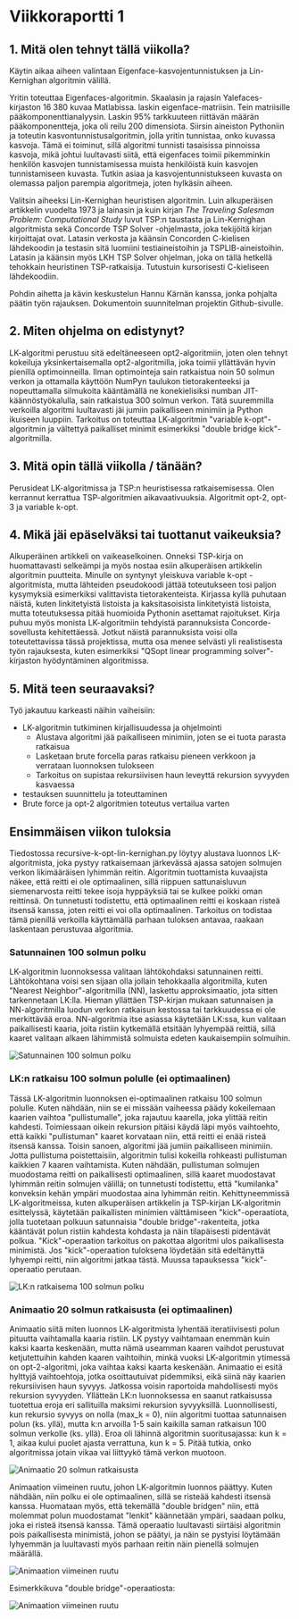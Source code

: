 # Viikkoraportti 1

## 1. Mitä olen tehnyt tällä viikolla?

Käytin aikaa aiheen valintaan Eigenface-kasvojentunnistuksen ja Lin-Kernighan algoritmin välillä.

Yritin toteuttaa Eigenfaces-algoritmin. Skaalasin ja rajasin Yalefaces-kirjaston 16 380 kuvaa Matlabissa. laskin eigenface-matriisin. Tein matriisille pääkomponenttianalyysin. Laskin 95% tarkkuuteen riittävän määrän pääkomponentteja, joka oli reilu 200 dimensiota. Siirsin aineiston Pythoniin ja toteutin kasvontunnistusalgoritmin, jolla yritin tunnistaa, onko kuvassa kasvoja. Tämä ei toiminut, sillä algoritmi tunnisti tasaisissa pinnoissa kasvoja, mikä johtui luultavasti siitä, että eigenfaces toimii pikemminkin henkilön kasvojen tunnistamisessa muista henkilöistä kuin kasvojen tunnistamiseen kuvasta. Tutkin asiaa ja kasvojentunnistukseen kuvasta on olemassa paljon parempia algoritmeja, joten hylkäsin aiheen.

Valitsin aiheeksi Lin-Kernighan heuristisen algoritmin. Luin alkuperäisen artikkelin vuodelta 1973 ja lainasin ja kuin kirjan _The Traveling Salesman Problem: Computational Study_ luvut TSP:n taustasta ja Lin-Kernighan algoritmista sekä Concorde TSP Solver -ohjelmasta, joka tekijöitä kirjan kirjoittajat ovat. Latasin verkosta ja käänsin Concorden C-kielisen lähdekoodin ja testasin sitä luomiini testiaineistoihin ja TSPLIB-aineistoihin. Latasin ja käänsin myös LKH TSP Solver ohjelman, joka on tällä hetkellä tehokkain heuristinen TSP-ratkaisija. Tutustuin kursorisesti C-kieliseen lähdekoodiin. 

Pohdin aihetta ja kävin keskustelun Hannu Kärnän kanssa, jonka pohjalta päätin työn rajauksen. Dokumentoin suunnitelman projektin Github-sivulle.    

## 2. Miten ohjelma on edistynyt?

LK-algoritmi perustuu sitä edeltäneeseen opt2-algoritmiin, joten olen tehnyt kokeiluja yksinkertaisemalla opt2-algoritmilla, joka toimii yllättävän hyvin pienillä optimoinneilla. Ilman optimointeja sain ratkaistua noin 50 solmun verkon ja ottamalla käyttöön NumPyn taulukon tietorakenteeksi ja nopeuttamalla silmukoita kääntämällä ne konekielisiksi numban JIT-käännöstyökalulla, sain ratkaistua 300 solmun verkon. Tätä suuremmilla verkoilla algoritmi luultavasti jäi jumiin paikalliseen minimiin ja Python ikuiseen luuppiin. Tarkoitus on toteuttaa LK-algoritmin "variable k-opt"-algoritmin ja vältettyä paikalliset minimit esimerkiksi "double bridge kick"-algoritmilla. 

## 3. Mitä opin tällä viikolla / tänään?

Perusideat LK-algoritmissa ja TSP:n heuristisessa ratkaisemisessa. Olen kerrannut kerrattua TSP-algoritmien aikavaativuuksia. Algoritmit opt-2, opt-3 ja variable k-opt. 

## 4. Mikä jäi epäselväksi tai tuottanut vaikeuksia? 

Alkuperäinen artikkeli on vaikeaselkoinen. Onneksi TSP-kirja on huomattavasti selkeämpi ja myös nostaa esiin alkuperäisen artikkelin algoritmin puutteita. Minulle on syntynyt yleiskuva variable k-opt -algoritmista, mutta lähteiden pseudokoodi jättää toteutukseen tosi paljon kysymyksiä esimerkiksi valittavista tietorakenteista. Kirjassa kyllä puhutaan näistä, kuten linkitetyistä listoista ja kaksitasoisista linkitetyistä listoista, mutta toteutuksessa pitää huomioida Pythonin asettamat rajoitukset. Kirja puhuu myös monista LK-algoritmiin tehdyistä parannuksista Concorde-sovellusta kehitettäessä. Jotkut näistä parannuksista voisi olla toteutettavissa tässä projektissa, mutta osa menee selvästi yli realistisesta työn rajauksesta, kuten esimerkiksi "QSopt linear programming solver"-kirjaston hyödyntäminen algoritmissa.

## 5. Mitä teen seuraavaksi?

Työ jakautuu karkeasti näihin vaiheisiin:
- LK-algoritmin tutkiminen kirjallisuudessa ja ohjelmointi
  - Alustava algoritmi jää paikalliseen minimiin, joten se ei tuota parasta ratkaisua
  - Lasketaan brute forcella paras ratkaisu pieneen verkkoon ja verrataan luonnoksen tulokseen    
  - Tarkoitus on supistaa rekursiivisen haun leveyttä rekursion syvyyden kasvaessa
- testauksen suunnittelu ja toteuttaminen
- Brute force ja opt-2 algoritmien toteutus vertailua varten

## Ensimmäisen viikon tuloksia

Tiedostossa recursive-k-opt-lin-kernighan.py löytyy alustava luonnos LK-algoritmista, joka pystyy ratkaisemaan järkevässä ajassa satojen solmujen verkon likimääräisen lyhimmän reitin. Algoritmin tuottamista kuvaajista näkee, että reitti ei ole optimaalinen, sillä riippuen sattunaisluvun siemenarvosta reitti tekee isoja hyppäyksiä tai se kulkee poikki oman reittinsä. On tunnetusti todistettu, että optimaalinen reitti ei koskaan risteä itsensä kanssa, joten reitti ei voi olla optimaalinen. Tarkoitus on todistaa tämä pienillä verkoilla käyttämällä parhaan tuloksen antavaa, raakaan laskentaan perustuvaa algoritmia. 

### Satunnainen 100 solmun polku

LK-algoritmin luonnoksessa valitaan lähtökohdaksi satunnainen reitti. Lähtökohtana voisi sen sijaan olla jollain tehokkaalla algoritmilla, kuten "Nearest Neighbor"-algoritmilla (NN), laskettu approksimaatio, jota sitten tarkennetaan LK:lla. Hieman yllättäen TSP-kirjan mukaan satunnaisen ja NN-algoritmilla luodun verkon ratkaisun kestossa tai tarkkuudessa ei ole merkittävää eroa. NN-algoritmia itse asiassa käytetään LK:ssa, kun valitaan paikallisesti kaaria, joita ristiin kytkemällä etsitään lyhyempää reittiä, sillä kaaret valitaan alkaen lähimmistä solmuista edeten kaukaisempiin solmuihin. 

![Satunnainen 100 solmun polku](/kuvat/random_tour.png)

### LK:n ratkaisu 100 solmun polulle (ei optimaalinen)

Tässä LK-algoritmin luonnoksen ei-optimaalinen ratkaisu 100 solmun polulle. Kuten nähdään, niin se ei missään vaiheessa päädy kokeilemaan kaarien vaihtoa "pullistumalle", joka rajautuu kaarella, joka ylittää reitin kahdesti. Toimiessaan oikein rekursion pitäisi käydä läpi myös vaihtoehto, että kaikki "pullistuman" kaaret korvataan niin, että reitti ei enää risteä itsensä kanssa. Toisin sanoen, algoritmi jää jumiin paikalliseen minimiin. Jotta pullistuma poistettaisiin, algoritmin tulisi kokeilla rohkeasti pullistuman kaikkien 7 kaaren vaihtamista. Kuten nähdään, pullistuman solmujen muodostama reitti on paikallisesti optimaalinen, sillä kaaret muodostavat lyhimmän reitin solmujen välillä; on tunnetusti todistettu, että "kumilanka" konveksin kehän ympäri muodostaa aina lyhimmän reitin. Kehittyneemmissä LK-algoritmeissa, kuten alkuperäisen artikkelin ja TSP-kirjan LK-algoritmin esittelyssä, käytetään paikallisten minimien välttämiseen "kick"-operaatiota, jolla tuotetaan polkuun satunnaisia "double bridge"-rakenteita, jotka kääntävät polun ristiin kahdesta kohdasta ja näin tilapäisesti pidentävät polkua. "Kick"-operaation tarkoitus on pakottaa algoritmi ulos paikallisesta minimistä. Jos "kick"-operaation tuloksena löydetään sitä edeltänyttä lyhyempi reitti, niin algoritmi jatkaa tästä. Muussa tapauksessa "kick"-operaatio perutaan. 

![LK:n ratkaisema 100 solmun polku](/kuvat/lk-k-depth-1.png)

### Animaatio 20 solmun ratkaisusta (ei optimaalinen)

Animaatio siitä miten luonnos LK-algoritmista lyhentää iteratiivisesti polun pituutta vaihtamalla kaaria ristiin. LK pystyy vaihtamaan enemmän kuin kaksi kaarta keskenään, mutta nämä useamman kaaren vaihdot perustuvat ketjutettuihin kahden kaaren vaihtoihin, minkä vuoksi LK-algoritmin ytimessä on opt-2-algoritmi, joka vaihtaa kaksi kaarta keskenään. Animaatio ei esitä hylttyjä vaihtoehtoja, jotka osoittautuivat pidemmiksi, eikä siinä näy kaarien rekursiivisen haun syvyys. Jatkossa voisin raportoida mahdollisesti myös rekursion syvyyden. Yllätteän LK:n luonnoksessa en saanut ratkaisussa tuotettua eroja eri sallituilla maksimi rekursion syvyyksillä. Luonnollisesti, kun rekursio syvyys on nolla (max_k = 0), niin algoritmi tuottaa satunnaisen polun (ks. yllä), mutta k:n arvoilla 1-5 sain kaikilla saman ratkaisun 100 solmun verkolle (ks. yllä). Eroa oli lähinnä algoritmin suoritusajassa: kun k = 1, aikaa kului puolet ajasta verrattuna, kun k = 5. Pitää tutkia, onko algoritmissa jotain vikaa vai liittyykö tämä verkon muotoon. 

![Animaatio 20 solmun ratkaisusta](/kuvat/lk_tsp.gif)

Animaation viimeinen ruutu, johon LK-algoritmin luonnos päättyy. Kuten nähdään, niin polku ei ole optimaalinen, sillä se risteää kahdesti itsensä kanssa. Huomataan myös, että tekemällä "double bridgen" niin, että molemmat polun muodostamat "lenkit" käännetään ympäri, saadaan polku, joka ei risteä itsensä kanssa. Tämä operaatio luultavasti siirtäisi algoritmin pois paikallisesta minimistä, johon se päätyi, ja näin se pystyisi löytämään lyhyemmän ja luultavasti myös parhaan reitin näin pienellä solmujen määrällä. 

![Animaation viimeinen ruutu](/kuvat/animation.png)

Esimerkkikuva "double bridge"-operaatiosta:

![Animaation viimeinen ruutu](/kuvat/animation_double_bridge.png)

